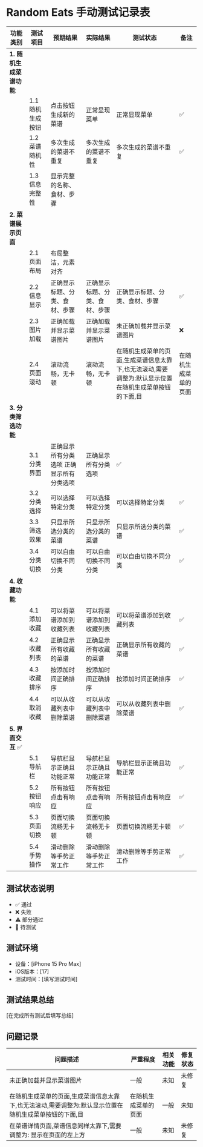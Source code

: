 # Random Eats 手动测试记录表

| 功能类别 | 测试项目 | 预期结果 | 实际结果 | 测试状态 | 备注 |
|---------|---------|---------|---------|---------|------|
| **1. 随机生成菜谱功能** |
| | 1.1 随机生成按钮 | 点击按钮生成新的菜谱 | 正常显现菜单| 正常显现菜单| ✅ |
| | 1.2 菜谱随机性 | 多次生成的菜谱不重复 | 多次生成的菜谱不重复| 多次生成的菜谱不重复| ✅ |
| | 1.3 信息完整性 | 显示完整的名称、食材、步骤 | | | |
| **2. 菜谱展示页面** |
| | 2.1 页面布局 | 布局整洁，元素对齐 | | | |
| | 2.2 信息显示 | 正确显示标题、分类、食材、步骤 | 正确显示标题、分类、食材、步骤 | 正确显示标题、分类、食材、步骤 |✅  |
| | 2.3 图片加载 | 正确加载并显示菜谱图片 | 正确加载并显示菜谱图片| 未正确加载并显示菜谱图片| ❌|
| | 2.4 页面滚动 | 滚动流畅，无卡顿 | 滚动流畅，无卡顿|在随机生成菜单的页面,生成菜谱信息太靠下,也无法滚动,需要调整为:默认显示位置在随机生成菜单按钮的下面,目|在随机生成菜单的页面 |❌ 失败 |
| **3. 分类筛选功能** |
| | 3.1 分类界面 | 正确显示所有分类选项 正确显示所有分类选项| 正确显示所有分类选项| ✅| |
| | 3.2 分类选择 | 可以选择特定分类 |可以选择特定分类 |可以选择特定分类 |✅ |
| | 3.3 筛选效果 | 只显示所选分类的菜谱 | 只显示所选分类的菜谱| 只显示所选分类的菜谱| ✅|
| | 3.4 分类切换 | 可以自由切换不同分类 |可以自由切换不同分类 |可以自由切换不同分类 |  ✅|
| **4. 收藏功能** |
| | 4.1 添加收藏 | 可以将菜谱添加到收藏列表 | 可以将菜谱添加到收藏列表|可以将菜谱添加到收藏列表 | ✅|
| | 4.2 收藏列表 | 正确显示所有收藏的菜谱 | 正确显示所有收藏的菜谱| 正确显示所有收藏的菜谱| ✅ |
| | 4.3 收藏排序 | 按添加时间正确排序 | 按添加时间正确排序| 按添加时间正确排序|  ✅|
| | 4.4 取消收藏 | 可以从收藏列表中删除菜谱 | 可以从收藏列表中删除菜谱| 可以从收藏列表中删除菜谱|  ✅|
| **5. 界面交互** ✅|
| | 5.1 导航栏 | 导航栏显示正确且功能正常 | 导航栏显示正确且功能正常| 导航栏显示正确且功能正常|✅ |
| | 5.2 按钮响应 | 所有按钮点击有响应 | 所有按钮点击有响应|所有按钮点击有响应 | ✅ |
| | 5.3 页面切换 | 页面切换流畅无卡顿 | 页面切换流畅无卡顿| 页面切换流畅无卡顿| ✅ |
| | 5.4 手势操作 | 滑动删除等手势正常工作 | 滑动删除等手势正常工作| 滑动删除等手势正常工作|✅ |

## 测试状态说明
- ✅ 通过
- ❌ 失败
- ⚠️ 部分通过
- 🔄 待测试

## 测试环境
- 设备：[iPhone 15 Pro Max]
- iOS版本：[17]
- 测试时间：[填写测试时间]

## 测试结果总结
[在完成所有测试后填写总结]

## 问题记录
| 问题描述 | 严重程度 | 相关功能 | 修复状态 |
|---------|---------|---------|---------|
| 未正确加载并显示菜谱图片|一般 | 未知| 未修复|
|在随机生成菜单的页面,生成菜谱信息太靠下,也无法滚动,需要调整为:默认显示位置在随机生成菜单按钮的下面,目|在随机生成菜单的页面 |一般|未知|未修复|
|在菜谱详情页面,菜谱信息同样太靠下,需要调整为: 显示在页面的左上方|一般|未知|未修复|
